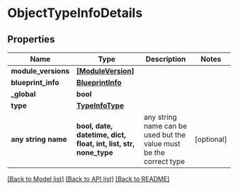 # ObjectTypeInfoDetails


## Properties
Name | Type | Description | Notes
------------ | ------------- | ------------- | -------------
**module_versions** | [**[ModuleVersion]**](ModuleVersion.md) |  | 
**blueprint_info** | [**BlueprintInfo**](BlueprintInfo.md) |  | 
**_global** | **bool** |  | 
**type** | [**TypeInfoType**](TypeInfoType.md) |  | 
**any string name** | **bool, date, datetime, dict, float, int, list, str, none_type** | any string name can be used but the value must be the correct type | [optional]

[[Back to Model list]](../README.md#documentation-for-models) [[Back to API list]](../README.md#documentation-for-api-endpoints) [[Back to README]](../README.md)


